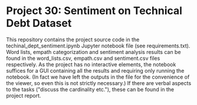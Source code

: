 # Project 30: Sentiment on Technical Debt Dataset

This repository contains the project source code in the techinal_dept_sentiment.ipynb Jupyter notebook file (see requirements.txt). Word lists, empath categorization and sentiment analysis results can be found in the word_lists.csv, empath.csv and sentiment.csv files respectively. As the project has no interactive elements, the notebook suffices for a GUI containing all the results and requiring only running the notebook. (In fact we have left the outputs in the file for the convenience of the viewer, so even this is not strictly necessary.) If there are verbal aspects to the tasks ("discuss the cardinality etc."), these can be found in the project report.
